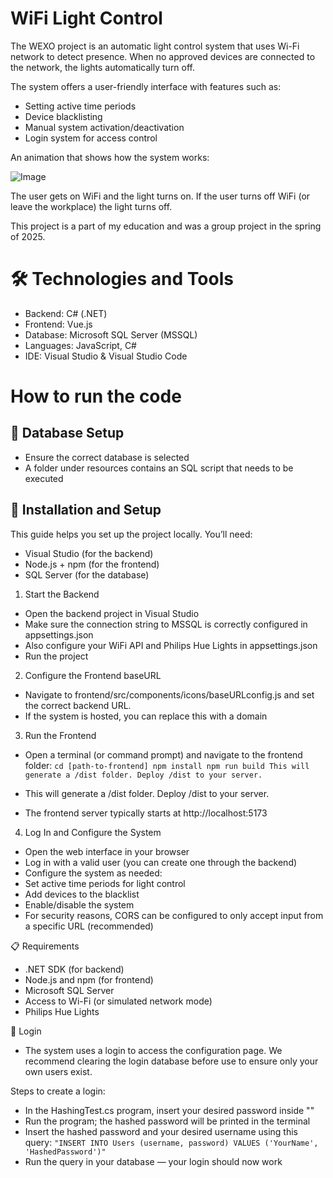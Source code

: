 # WiFi Light Control
The WEXO project is an automatic light control system that uses Wi-Fi network to detect presence. When no approved devices are connected to the network, the lights automatically turn off.

The system offers a user-friendly interface with features such as:
- Setting active time periods
- Device blacklisting
- Manual system activation/deactivation
- Login system for access control

An animation that shows how the system works:

![Image](https://github.com/user-attachments/assets/b6edb2fa-6ab5-4941-9f04-b9232f648de1)

The user gets on WiFi and the light turns on. If the user turns off WiFi (or leave the workplace) the light turns off.

This project is a part of my education and was a group project in the spring of 2025.

# 🛠️ Technologies and Tools
- Backend: C# (.NET)
- Frontend: Vue.js
- Database: Microsoft SQL Server (MSSQL)
- Languages: JavaScript, C#
- IDE: Visual Studio & Visual Studio Code

# How to run the code
## 🚀 Database Setup
- Ensure the correct database is selected
- A folder under resources contains an SQL script that needs to be executed

## 🚀 Installation and Setup
This guide helps you set up the project locally. You’ll need:
- Visual Studio (for the backend)
- Node.js + npm (for the frontend)
- SQL Server (for the database)

1. Start the Backend
- Open the backend project in Visual Studio
- Make sure the connection string to MSSQL is correctly configured in appsettings.json
- Also configure your WiFi API and Philips Hue Lights in appsettings.json
- Run the project

2. Configure the Frontend baseURL
- Navigate to frontend/src/components/icons/baseURLconfig.js and set the correct backend URL.
- If the system is hosted, you can replace this with a domain

3. Run the Frontend
- Open a terminal (or command prompt) and navigate to the frontend folder:
``
cd [path-to-frontend]
npm install
npm run build
This will generate a /dist folder. Deploy /dist to your server.
`` 

- This will generate a /dist folder. Deploy /dist to your server.
- The frontend server typically starts at http://localhost:5173

4. Log In and Configure the System
- Open the web interface in your browser
- Log in with a valid user (you can create one through the backend)
- Configure the system as needed:
- Set active time periods for light control
- Add devices to the blacklist
- Enable/disable the system
- For security reasons, CORS can be configured to only accept input from a specific URL (recommended)

📋 Requirements
- .NET SDK (for backend)
- Node.js and npm (for frontend)
- Microsoft SQL Server
- Access to Wi-Fi (or simulated network mode)
- Philips Hue Lights

🔐 Login
- The system uses a login to access the configuration page. We recommend clearing the login database before use to ensure only your own users exist.

Steps to create a login:
- In the HashingTest.cs program, insert your desired password inside ""
- Run the program; the hashed password will be printed in the terminal
- Insert the hashed password and your desired username using this query:
``
"INSERT INTO Users (username, password) VALUES ('YourName', 'HashedPassword')"
``
- Run the query in your database — your login should now work

